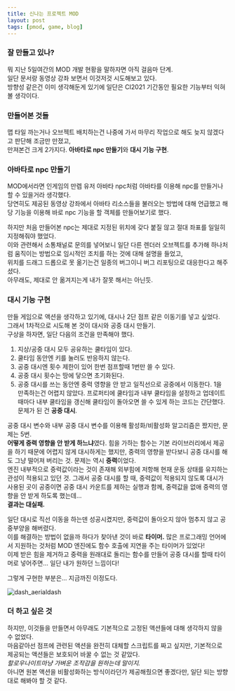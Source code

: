 ```yaml
---
title: 신나는 프로젝트 MOD
layout: post
tags: [pmod, game, blog]
---
```

### 잘 만들고 있나?
뭐 지난 5일여간의 MOD 개발 현황을 말하자면 아직 걸음마 단계.  
일단 문서랑 동영상 강좌 보면서 이것저것 시도해보고 있다.  
방향성 같은건 이미 생각해둔게 있기에 일단은 CI2021 기간동안 필요한 기능부터 익혀볼 생각이다.
### 만들어본 것들
맵 타일 까는거나 오브젝트 배치하는건 나중에 가서 마무리 작업으로 해도 늦지 않겠다고 판단해 조금만 만졌고,  
만져본건 크게 2가지다.
**아바타로 npc 만들기**와 **대시 기능 구현**.
### 아바타로 npc 만들기
MOD에서라면 인게임의 만렙 유저 아바타 npc처럼 아바타를 이용해 npc를 만들거나 할 수 있을거라 생각했다.  
당연히도 제공된 동영상 강좌에서 아바타 리소스들을 불러오는 방법에 대해 언급했고 해당 기능을 이용해 바로 npc 기능을 할 객체를 만들어보기로 했다.  

하지만 처음 만들어본 npc는 제대로 지정된 위치에 갖다 붙질 않고 절대 좌표를 일일히 지정해줘야 했었다.  
이와 관련해서 소통채널로 문의를 넣어보니 일단 다른 렌더러 오브젝트를 추가해 하나처럼 움직이는 방법으로 임시적인 조치를 하는 것에 대해 설명을 들었고,  
위치를 드래그 드롭으로 못 옮기는건 일종의 버그이니 버그 리포팅으로 대응한다고 해주셨다.  
아무래도, 제대로 안 옮겨지는게 내가 잘못 해서는 아닌듯.
### 대시 기능 구현
만들 게임으로 액션을 생각하고 있기에, 대시나 2단 점프 같은 이동기를 넣고 싶었다.  
그래서 1차적으로 시도해 본 것이 대시와 공중 대시 만들기.  
구상을 하자면, 일단 다음의 조건을 만족해야 했다.
1. 지상/공중 대시 모두 공유하는 쿨타임이 있다.
2. 쿨타임 동안엔 키를 눌러도 반응하지 않는다.
3. 공중 대시엔 횟수 제한이 있어 한번 점프할때 1번만 쓸 수 있다.
4. 공중 대시 횟수는 땅에 닿으면 초기화된다.
5. 공중 대시를 쓰는 동안엔 중력 영향을 안 받고 일직선으로 공중에서 이동한다.
1을 만족하는건 어렵지 않았다. 프로퍼티에 쿨타임과 내부 쿨타임을 설정하고 업데이트 때마다 내부 쿨타임을 갱신해 쿨타임이 돌아오면 쓸 수 있게 하는 코드는 간단했다.  
문제가 된 건 **공중 대시**.

공중 대시 변수와 내부 공중 대시 변수를 이용해 활성화/비활성화 알고리즘은 짰지만, 문제는 5번.  
**어떻게 중력 영향을 안 받게 하느냐**였다.
힘을 가하는 함수는 기본 라이브러리에서 제공을 하기 때문에 어렵지 않게 대시하게는 했지만, 중력의 영향을 받다보니 공중 대시를 해도 그냥 떨어져 버리는 것.
문제는 역시 **중력**이었다.  
엔진 내부적으로 중력값이라는 것이 존재해 외부힘에 저항해 현재 운동 상태를 유지하는 관성이 적용되고 있던 것.
그래서 공중 대시를 할 때, 중력값이 적용되지 않도록 대시가 사용된 곳이 공중이면 공중 대시 카운트를 제하는 실행과 함께, 중력값을 없애 중력의 영향을 안 받게 하도록 했는데...  
**결과는 대실패.**

일단 대시로 직선 이동을 하는덴 성공시켰지만, 중력값이 돌아오지 않아 멈추지 않고 공중부양을 해버렸다.  
이를 해결하는 방법이 없을까 하다가 찾아낸 것이 바로 **타이머.**
많은 프로그래밍 언어에서 지원하는 것처럼 MOD 엔진에도 함수 호출에 지연을 주는 타이머가 있었다!  
이제 받은 힘을 제거하고 중력을 원래대로 돌리는 함수를 만들어 공중 대시를 할때 타이머로 넣어주면... 일단 내가 원하던 느낌이다!

그렇게 구현한 부분은... 지금까진 이정도다.

![dash_aerialdash](https://user-images.githubusercontent.com/43718966/142793068-6a7c929d-9d78-4976-9b1b-797304b946d3.gif)
### 더 하고 싶은 것
하지만, 이것들을 만들면서 아무래도 기본적으로 고정된 액션들에 대해 생각하지 않을 수 없었다.  
마음같아선 점프에 관련된 액션을 완전히 대체할 스크립트를 짜고 싶지만, 기본적으로 제공되는 액션들은 보호되어 바꿀 수 없는 것 같았다.  
*할로우나이트마냥 가벼운 조작감을 원하는데 말이지.*  
아니면 원본 액션을 비활성화하는 방식이라던가 제공해줬으면 좋겠다만, 일단 되는 방향대로 해봐야 할 것 같다.
